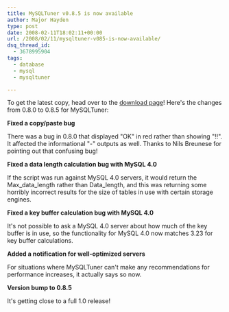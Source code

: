 ```yaml
---
title: MySQLTuner v0.8.5 is now available
author: Major Hayden
type: post
date: 2008-02-11T18:02:11+00:00
url: /2008/02/11/mysqltuner-v085-is-now-available/
dsq_thread_id:
  - 3678995904
tags:
  - database
  - mysql
  - mysqltuner

---
```

To get the latest copy, head over to the [download page][1]! Here's the changes from 0.8.0 to 0.8.5 for MySQLTuner:

**Fixed a copy/paste bug**

There was a bug in 0.8.0 that displayed "OK" in red rather than showing "!!". It affected the informational "-" outputs as well. Thanks to Nils Breunese for pointing out that confusing bug!

**Fixed a data length calculation bug with MySQL 4.0**

If the script was run against MySQL 4.0 servers, it would return the Max\_data\_length rather than Data_length, and this was returning some horribly incorrect results for the size of tables in use with certain storage engines.

**Fixed a key buffer calculation bug with MySQL 4.0**

It's not possible to ask a MySQL 4.0 server about how much of the key buffer is in use, so the functionality for MySQL 4.0 now matches 3.23 for key buffer calculations.

**Added a notification for well-optimized servers**

For situations where MySQLTuner can't make any recommendations for performance increases, it actually says so now.

**Version bump to 0.8.5**

It's getting close to a full 1.0 release!

 [1]: http://mysqltuner.com/
